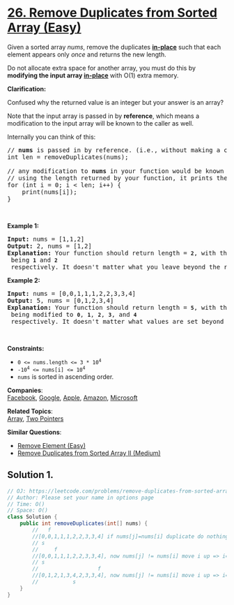 # [26. Remove Duplicates from Sorted Array (Easy)](https://leetcode.com/problems/remove-duplicates-from-sorted-array/)

<p>Given a sorted array <em>nums</em>, remove the duplicates <a href="https://en.wikipedia.org/wiki/In-place_algorithm" target="_blank"><strong>in-place</strong></a> such that each element appears only <em>once</em> and returns the new length.</p>

<p>Do not allocate extra space for another array, you must do this by <strong>modifying the input array <a href="https://en.wikipedia.org/wiki/In-place_algorithm" target="_blank">in-place</a></strong> with O(1) extra memory.</p>

<p><strong>Clarification:</strong></p>

<p>Confused why the returned value is an integer but your answer is an array?</p>

<p>Note that the input array is passed in by <strong>reference</strong>, which means a modification to the input array will be known to the caller as well.</p>

<p>Internally you can think of this:</p>

<pre>// <strong>nums</strong> is passed in by reference. (i.e., without making a copy)
int len = removeDuplicates(nums);

// any modification to <strong>nums</strong> in your function would be known by the caller.
// using the length returned by your function, it prints the first <strong>len</strong> elements.
for (int i = 0; i &lt; len; i++) {
    print(nums[i]);
}
</pre>

<p>&nbsp;</p>
<p><strong>Example 1:</strong></p>

<pre><strong>Input:</strong> nums = [1,1,2]
<strong>Output:</strong> 2, nums = [1,2]
<strong>Explanation:</strong>&nbsp;Your function should return length = <strong><code>2</code></strong>, with the first two elements of <em><code>nums</code></em> being <strong><code>1</code></strong> and <strong><code>2</code></strong> respectively. It doesn't matter what you leave beyond the returned length.
</pre>

<p><strong>Example 2:</strong></p>

<pre><strong>Input:</strong> nums = [0,0,1,1,1,2,2,3,3,4]
<strong>Output:</strong> 5, nums = [0,1,2,3,4]
<strong>Explanation:</strong>&nbsp;Your function should return length = <strong><code>5</code></strong>, with the first five elements of <em><code>nums</code></em> being modified to&nbsp;<strong><code>0</code></strong>, <strong><code>1</code></strong>, <strong><code>2</code></strong>, <strong><code>3</code></strong>, and&nbsp;<strong><code>4</code></strong> respectively. It doesn't matter what values are set beyond&nbsp;the returned length.
</pre>

<p>&nbsp;</p>
<p><strong>Constraints:</strong></p>

<ul>
	<li><code>0 &lt;= nums.length &lt;= 3 * 10<sup>4</sup></code></li>
	<li><code>-10<sup>4</sup> &lt;= nums[i] &lt;= 10<sup>4</sup></code></li>
	<li><code>nums</code>&nbsp;is sorted in ascending order.</li>
</ul>

**Companies**:  
[Facebook](https://leetcode.com/company/facebook), [Google](https://leetcode.com/company/google), [Apple](https://leetcode.com/company/apple), [Amazon](https://leetcode.com/company/amazon), [Microsoft](https://leetcode.com/company/microsoft)

**Related Topics**:  
[Array](https://leetcode.com/tag/array/), [Two Pointers](https://leetcode.com/tag/two-pointers/)

**Similar Questions**:

- [Remove Element (Easy)](https://leetcode.com/problems/remove-element/)
- [Remove Duplicates from Sorted Array II (Medium)](https://leetcode.com/problems/remove-duplicates-from-sorted-array-ii/)

## Solution 1.

```JAVA
// OJ: https://leetcode.com/problems/remove-duplicates-from-sorted-array/
// Author: Please set your name in options page
// Time: O()
// Space: O()
class Solution {
    public int removeDuplicates(int[] nums) {
        //   f
        //[0,0,1,1,1,2,2,3,3,4] if nums[j]=nums[i] duplicate do nothing, else override
        // s
        //     f
        //[0,0,1,1,1,2,2,3,3,4], now nums[j] != nums[i] move i up => i=1 and override 1 at index i=1
        // s 
        //                   f
        //[0,1,2,1,3,4,2,3,3,4], now nums[j] != nums[i] move i up => i=1 and override 1 at index i=1
        //           s
    }
}

```
